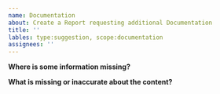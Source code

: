 ```yaml
---
name: Documentation
about: Create a Report requesting additional Documentation
title: ''
lables: type:suggestion, scope:documentation
assignees: ''
---
```

**Where is some information missing?**  


**What is missing or inaccurate about the content?**


